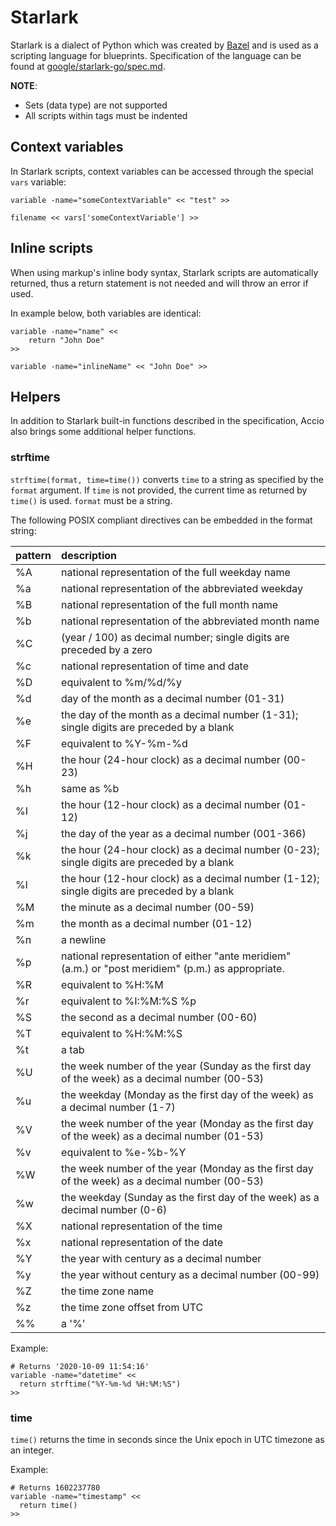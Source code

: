 # Starlark

Starlark is a dialect of Python which was created by [Bazel](https://bazel.build/) and is used as a scripting language for blueprints. Specification of the language can be found at [google/starlark-go/spec.md](https://github.com/google/starlark-go/blob/master/doc/spec.md).

**NOTE**:  
* Sets (data type) are not supported
* All scripts within tags must be indented

## Context variables

In Starlark scripts, context variables can be accessed through the special `vars` variable:
```
variable -name="someContextVariable" << "test" >>

filename << vars['someContextVariable'] >>
```

## Inline scripts
When using markup's inline body syntax, Starlark scripts are automatically returned, thus a return statement is not needed and will throw an error if used.

In example below, both variables are identical:
```
variable -name="name" <<
    return "John Doe"
>>

variable -name="inlineName" << "John Doe" >>
```

## Helpers

In addition to Starlark built-in functions described in the specification, Accio also brings some additional helper functions.

### strftime
`strftime(format, time=time())` converts `time` to a string as specified by the `format` argument. If `time`
is not provided, the current time as returned by `time()` is used. `format` must be a string.

The following POSIX compliant directives can be embedded in the format string:

| pattern | description |
|:--------|:------------|
| %A      | national representation of the full weekday name |
| %a      | national representation of the abbreviated weekday |
| %B      | national representation of the full month name |
| %b      | national representation of the abbreviated month name |
| %C      | (year / 100) as decimal number; single digits are preceded by a zero |
| %c      | national representation of time and date |
| %D      | equivalent to %m/%d/%y |
| %d      | day of the month as a decimal number (01-31) |
| %e      | the day of the month as a decimal number (1-31); single digits are preceded by a blank |
| %F      | equivalent to %Y-%m-%d |
| %H      | the hour (24-hour clock) as a decimal number (00-23) |
| %h      | same as %b |
| %I      | the hour (12-hour clock) as a decimal number (01-12) |
| %j      | the day of the year as a decimal number (001-366) |
| %k      | the hour (24-hour clock) as a decimal number (0-23); single digits are preceded by a blank |
| %l      | the hour (12-hour clock) as a decimal number (1-12); single digits are preceded by a blank |
| %M      | the minute as a decimal number (00-59) |
| %m      | the month as a decimal number (01-12) |
| %n      | a newline |
| %p      | national representation of either "ante meridiem" (a.m.)  or "post meridiem" (p.m.)  as appropriate. |
| %R      | equivalent to %H:%M |
| %r      | equivalent to %I:%M:%S %p |
| %S      | the second as a decimal number (00-60) |
| %T      | equivalent to %H:%M:%S |
| %t      | a tab |
| %U      | the week number of the year (Sunday as the first day of the week) as a decimal number (00-53) |
| %u      | the weekday (Monday as the first day of the week) as a decimal number (1-7) |
| %V      | the week number of the year (Monday as the first day of the week) as a decimal number (01-53) |
| %v      | equivalent to %e-%b-%Y |
| %W      | the week number of the year (Monday as the first day of the week) as a decimal number (00-53) |
| %w      | the weekday (Sunday as the first day of the week) as a decimal number (0-6) |
| %X      | national representation of the time |
| %x      | national representation of the date |
| %Y      | the year with century as a decimal number |
| %y      | the year without century as a decimal number (00-99) |
| %Z      | the time zone name |
| %z      | the time zone offset from UTC |
| %%      | a '%' |

Example:
```
# Returns '2020-10-09 11:54:16'
variable -name="datetime" <<
  return strftime("%Y-%m-%d %H:%M:%S")
>>
```

### time
`time()` returns the time in seconds since the Unix epoch in UTC timezone as an integer.

Example:
```
# Returns 1602237780
variable -name="timestamp" <<
  return time()
>>
```